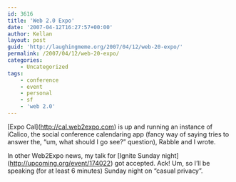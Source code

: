 ```yaml
---
id: 3616
title: 'Web 2.0 Expo'
date: '2007-04-12T16:27:57+00:00'
author: Kellan
layout: post
guid: 'http://laughingmeme.org/2007/04/12/web-20-expo/'
permalink: /2007/04/12/web-20-expo/
categories:
    - Uncategorized
tags:
    - conference
    - event
    - personal
    - sf
    - 'web 2.0'
---
```


\[Expo Cal\](http://cal.web2expo.com) is up and running an instance of iCalico, the social conference calendaring app (fancy way of saying tries to answer the, “um, what should I go see?” question), Rabble and I wrote.

In other Web2Expo news, my talk for \[Ignite Sunday night\](http://upcoming.org/event/174022) got accepted. Ack! Um, so I’ll be speaking (for at least 6 minutes) Sunday night on “casual privacy”.